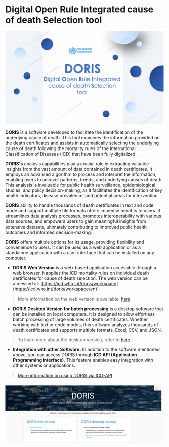 
# Digital Open Rule Integrated cause of death Selection tool

![dorisgraphicpicture](img/dorisgraphic.png)

**DORIS** is a software developed to facilitate the identification of the underlying cause of death. This tool examines the information provided on the death certificates and assists in automatically selecting the underlying cause of death following the mortality rules of the International Classification of Diseases (ICD) that have been fully digitalized. 

**DORIS's** analysis capabilities play a crucial role in extracting valuable insights from the vast amount of data contained in death certificates. It employs an advanced algorithm to process and interpret the information, enabling users to uncover patterns, trends, and underlying causes of death. This analysis is invaluable for public health surveillance, epidemiological studies, and policy decision-making, as it facilitates the identification of key health indicators, disease prevalence, and potential areas for intervention.

**DORIS** ability to handle thousands of death certificates in text and code mode and support multiple file formats offers immense benefits to users. It streamlines data analysis processes, promotes interoperability with various data sources, and empowers users to gain meaningful insights from extensive datasets, ultimately contributing to improved public health outcomes and informed decision-making.

**DORIS** offers multiple options for its usage, providing flexibility and convenience to users. It can be used as a web application or as a standalone application with a user interface that can be installed on any computer.

  - **DORIS Web Version** is a web-based application accessible through a web browser. It applies the ICD mortality rules on individual death certificates for cause of death selection. The web version can be accessed at: [https://icd.who.int/doris/workspace](https://icd.who.int/doris/workspace/en)]
  > More information on the web version is available: [here](doris-web.md)

  - **DORIS Desktop Version for batch processing** is a desktop software that can be installed on local computers. It is designed to allow effortless batch processing of large volumes of death certificates. Whether working with text or code modes, this software analyzes thousands of death certificates and supports multiple formats, Excel, CSV, and JSON.
 > To learn more about the desktop version, refer to [here](doris-ui.md)
  
  - **Integration with other Software:** In addition to the software mentioned above, you can access DORIS through **ICD API (Application Programming Interface)**. This feature enables easy integration with other systems or applications.
> [More information on using DORIS via ICD-API](doris-api.md)

  ![dorishomepagepicture ](img/DORIShomepage24.png)
